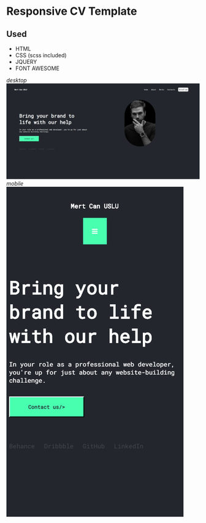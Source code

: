 # Responsive CV Template

## Used ##
- HTML
- CSS (scss included)
- JQUERY
- FONT AWESOME

*desktop*
![desktop](screenshot.PNG)
*mobile*
![mobile](screenshotmobile.PNG)